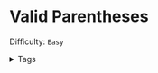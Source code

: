 # Valid Parentheses

Difficulty: `Easy`

<details>\n<summary> Tags</summary>`String`, `Stack`</details>